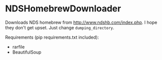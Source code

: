 # NDSHomebrewDownloader

Downloads NDS homebrew from http://www.ndshb.com/index.php. I hope they don't get upset. Just change ```dumping_directory```.

Requirements (pip requirements.txt included):
* rarfile
* BeautifulSoup
